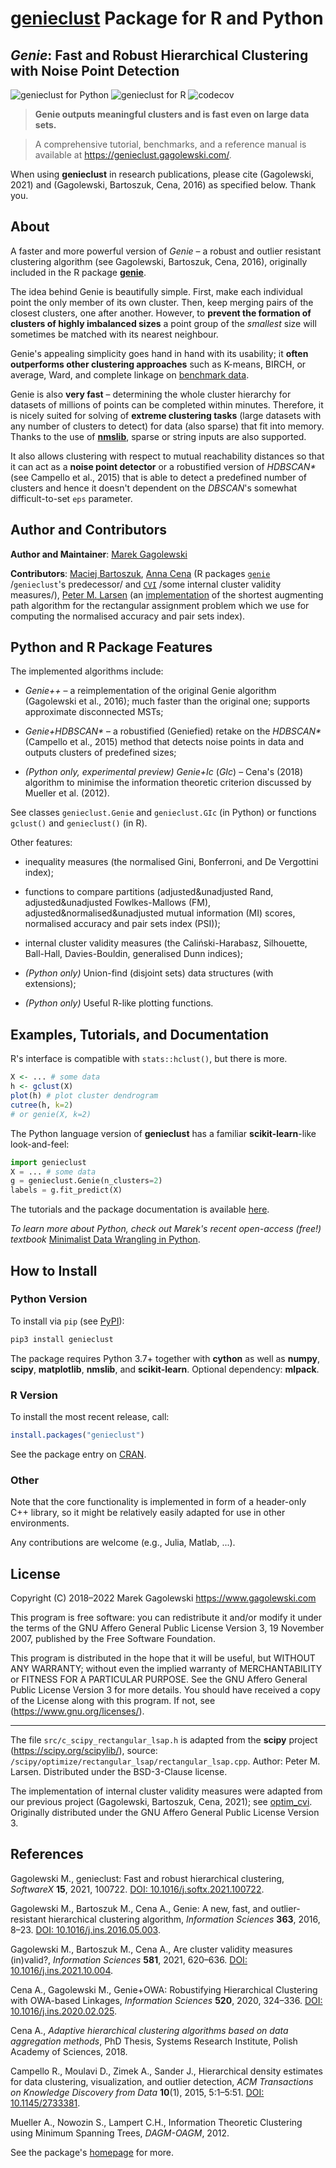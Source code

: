 # [**genieclust**](https://genieclust.gagolewski.com/) Package for R and Python

## *Genie*: Fast and Robust Hierarchical Clustering with Noise Point Detection


![genieclust for Python](https://github.com/gagolews/genieclust/workflows/genieclust%20for%20Python/badge.svg)
![genieclust for R](https://github.com/gagolews/genieclust/workflows/genieclust%20for%20R/badge.svg)
![codecov](https://codecov.io/gh/gagolews/genieclust/branch/master/graph/badge.svg)


> **Genie outputs meaningful clusters and is fast even on large data sets.**

> A comprehensive tutorial, benchmarks, and a reference manual is available
at <https://genieclust.gagolewski.com/>.

When using **genieclust** in research publications, please
cite (Gagolewski, 2021) and (Gagolewski, Bartoszuk, Cena, 2016)
as specified below. Thank you.


## About

A faster and more powerful version of *Genie* – a robust and outlier
resistant clustering algorithm (see Gagolewski, Bartoszuk, Cena, 2016),
originally included in the R package
[**genie**](https://CRAN.R-project.org/package=genie).

The idea behind Genie is beautifully simple. First, make each individual
point the only member of its own cluster. Then, keep merging pairs
of the closest clusters, one after another. However, to **prevent
the formation of clusters of highly imbalanced sizes** a point group of
the *smallest* size will sometimes be matched with its nearest neighbour.

Genie's appealing simplicity goes hand in hand with its usability;
it **often outperforms other clustering approaches**
such as K-means, BIRCH, or average, Ward, and complete linkage
on [benchmark data](https://github.com/gagolews/clustering-benchmarks/).

Genie is also **very fast** – determining the whole cluster hierarchy
for datasets of millions of points can be completed within minutes.
Therefore, it is nicely suited for solving of **extreme clustering tasks**
(large datasets with any number of clusters to detect) for data (also sparse)
that fit into memory. Thanks to the use of
[**nmslib**](https://github.com/nmslib/nmslib), sparse or string inputs are also supported.

It also allows clustering with respect to mutual reachability distances
so that it can act as a **noise point detector** or a
robustified version of *HDBSCAN\**  (see Campello et al., 2015)
that is able to detect a predefined
number of clusters and hence it doesn't dependent on the *DBSCAN*'s somewhat
difficult-to-set `eps` parameter.



## Author and Contributors

**Author and Maintainer**: [Marek Gagolewski](https://www.gagolewski.com)

**Contributors**:
[Maciej Bartoszuk](http://bartoszuk.rexamine.com),
[Anna Cena](https://cena.rexamine.com) (R packages
[`genie`](https://CRAN.R-project.org/package=genie) /`genieclust`'s predecessor/
and [`CVI`](https://github.com/gagolews/optim_cvi) /some internal cluster validity measures/),
[Peter M. Larsen](https://github.com/pmla/)
(an [implementation](https://github.com/scipy/scipy/blob/main/scipy/optimize/rectangular_lsap/rectangular_lsap.cpp)
of the shortest augmenting path algorithm for the rectangular assignment problem
which we use for computing the normalised accuracy and pair sets index).


## Python and R Package Features

The implemented algorithms include:

-  *Genie++* – a reimplementation of the original Genie algorithm
   (Gagolewski et al., 2016);
   much faster than the original one; supports approximate disconnected MSTs;

-  *Genie+HDBSCAN\** – a robustified (Geniefied) retake on the *HDBSCAN\**
   (Campello et al., 2015) method that detects noise points in data and
   outputs clusters of predefined sizes;

-  *(Python only, experimental preview)* *Genie+Ic* (*GIc*) – Cena's (2018)
   algorithm to minimise the information theoretic criterion discussed
   by Mueller et al. (2012).

See classes `genieclust.Genie` and `genieclust.GIc` (in Python) or
functions `gclust()` and `genieclust()` (in R).


Other features:

-  inequality measures (the normalised Gini, Bonferroni,
   and De Vergottini index);

-  functions to compare partitions (adjusted&unadjusted Rand,
   adjusted&unadjusted Fowlkes-Mallows (FM),
   adjusted&normalised&unadjusted mutual information (MI) scores,
   normalised accuracy and pair sets index (PSI));

-  internal cluster validity measures (the Caliński-Harabasz,
   Silhouette, Ball-Hall, Davies-Bouldin, generalised Dunn indices);

-  *(Python only)* Union-find (disjoint sets) data structures (with
   extensions);

-  *(Python only)* Useful R-like plotting functions.




## Examples, Tutorials, and Documentation

R's interface is compatible with `stats::hclust()`, but there is more.

```r
X <- ... # some data
h <- gclust(X)
plot(h) # plot cluster dendrogram
cutree(h, k=2)
# or genie(X, k=2)
```

The Python language version of **genieclust** has a familiar
**scikit-learn**-like look-and-feel:

```python
import genieclust
X = ... # some data
g = genieclust.Genie(n_clusters=2)
labels = g.fit_predict(X)
```

The tutorials and the package documentation is available
[here](https://genieclust.gagolewski.com/).

*To learn more about Python, check out Marek's recent open-access (free!) textbook*
[Minimalist Data Wrangling in Python](https://datawranglingpy.gagolewski.com/).


## How to Install


### Python Version



To install via `pip` (see [PyPI](https://pypi.org/project/genieclust/)):

```bash
pip3 install genieclust
```

The package requires Python 3.7+ together with **cython** as well as
**numpy**, **scipy**, **matplotlib**, **nmslib**, and **scikit-learn**.
Optional dependency: **mlpack**.







### R Version


To install the most recent release, call:

```r
install.packages("genieclust")
```

See the package entry on
[CRAN](https://CRAN.R-project.org/package=genieclust).




### Other


Note that the core functionality is implemented in form of a header-only
C++ library, so it might be relatively easily adapted for use in
other environments.

Any contributions are welcome (e.g., Julia, Matlab, ...).


## License

Copyright (C) 2018–2022 Marek Gagolewski <https://www.gagolewski.com>

This program is free software: you can redistribute it and/or modify it
under the terms of the GNU Affero General Public License Version 3, 19
November 2007, published by the Free Software Foundation.

This program is distributed in the hope that it will be useful, but
WITHOUT ANY WARRANTY; without even the implied warranty of
MERCHANTABILITY or FITNESS FOR A PARTICULAR PURPOSE. See the GNU Affero
General Public License Version 3 for more details. You should have
received a copy of the License along with this program. If not, see
(https://www.gnu.org/licenses/).

--------------

The file `src/c_scipy_rectangular_lsap.h` is adapted from the
**scipy** project (https://scipy.org/scipylib/), source:
`/scipy/optimize/rectangular_lsap/rectangular_lsap.cpp`.
Author: Peter M. Larsen. Distributed under the BSD-3-Clause license.

The implementation of internal cluster validity measures
were adapted from our previous project (Gagolewski, Bartoszuk, Cena, 2021);
see [optim_cvi](https://github.com/gagolews/optim_cvi).
Originally distributed under the GNU Affero General Public License Version 3.


## References

Gagolewski M., genieclust: Fast and robust hierarchical clustering,
*SoftwareX* **15**, 2021, 100722.
[DOI: 10.1016/j.softx.2021.100722](https://dx.doi.org/10.1016/j.softx.2021.100722).

Gagolewski M., Bartoszuk M., Cena A., Genie: A new, fast, and
outlier-resistant hierarchical clustering algorithm, *Information
Sciences* **363**, 2016, 8–23.
[DOI: 10.1016/j.ins.2016.05.003](https://dx.doi.org/10.1016/j.ins.2016.05.003).

Gagolewski M., Bartoszuk M., Cena A., Are cluster validity measures (in)valid?,
*Information Sciences* **581**, 2021, 620–636.
[DOI: 10.1016/j.ins.2021.10.004](https://dx.doi.org/10.1016/j.ins.2021.10.004).

Cena A., Gagolewski M., Genie+OWA: Robustifying Hierarchical Clustering
with OWA-based Linkages, *Information Sciences* **520**, 2020, 324–336.
[DOI: 10.1016/j.ins.2020.02.025](https://dx.doi.org/10.1016/j.ins.2020.02.025).

Cena A., *Adaptive hierarchical clustering algorithms based on data
aggregation methods*, PhD Thesis, Systems Research Institute, Polish
Academy of Sciences, 2018.

Campello R., Moulavi D., Zimek A., Sander J., Hierarchical density
estimates for data clustering, visualization, and outlier detection,
*ACM Transactions on Knowledge Discovery from Data* **10**(1), 2015, 5:1–5:51.
[DOI: 10.1145/2733381](https://dx.doi.org/10.1145/2733381).

Mueller A., Nowozin S., Lampert C.H., Information Theoretic Clustering
using Minimum Spanning Trees, *DAGM-OAGM*, 2012.

See the package's [homepage](https://genieclust.gagolewski.com) for more.

